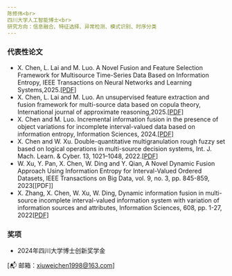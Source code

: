 ```yaml
---
陈修伟<br>
四川大学人工智能博士<br>
研究方向：信息融合、特征选择、异常检测、模式识别、时序分类
---
```

 

### 代表性论文
- X. Chen, L. Lai and M. Luo. A Novel Fusion and Feature Selection Framework for Multisource Time-Series Data Based on Information Entropy, IEEE Transactions on Neural Networks and Learning Systems,2025.[[PDF]](https://github.com/lifefellowchen/XiuweiChen.github.io/raw/main/A_Novel_Fusion_and_Feature_Selection_Framework_for_Multisource_Time-Series_Data_Based_on_Information_Entropy.pdf)
- X. Chen, L. Lai and M. Luo. An unsupervised feature extraction and fusion framework for multi-source data based on copula theory, International journal of approximate reasoning,2025.[[PDF]](https://github.com/lifefellowchen/XiuweiChen.github.io/raw/main/An%20unsupervised%20feature%20extraction%20and%20fusion%20framework%20for%20multi-source%20data%20based%20on%20copula%20theory.pdf)
- X. Chen and M. Luo. Incremental information fusion in the presence of object variations for incomplete interval-valued data based on information entropy, Information Sciences, 2024.[[PDF]](https://github.com/lifefellowchen/XiuweiChen.github.io/raw/main/Incremental%20information%20fusion%20in%20the%20presence%20of%20object%20variations%20for%20incomplete%20interval-valued%20data%20based%20on%20information%20entropy.pdf)
- X. Chen and W. Xu. Double-quantitative multigranulation rough fuzzy set based on logical operations in multi-source decision systems, Int. J. Mach. Learn. & Cyber. 13, 1021–1048, 2022.[[PDF]](https://github.com/lifefellowchen/XiuweiChen.github.io/blob/main/Double%E2%80%91quantitative%20multigranulation%20rough%20fuzzy%20set.pdf)
- W. Xu, Y. Pan, X. Chen, W. Ding and Y. Qian, A Novel Dynamic Fusion Approach Using Information Entropy for Interval-Valued Ordered Datasets, IEEE Transactions on Big Data, vol. 9, no. 3, pp. 845-859, 2023[[PDF]]
- X. Zhang, X. Chen, W. Xu, W. Ding, Dynamic information fusion in multi-source incomplete interval-valued information system with variation of information sources and attributes, Information Sciences, 608, pp. 1-27, 2022[[PDF]](https://github.com/lifefellowchen/XiuweiChen.github.io/blob/main/Dynamic%20information%20fusion%20in%20multi-source%20incomplete%20interval-valued%20information%20system%20with%20variation%20of%20information%20sources%20and%20attributes.pdf)




### 奖项
- 2024年四川大学博士创新奖学金


[📬 邮箱：xiuweichen1998@163.com]
